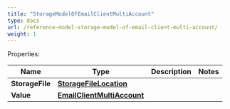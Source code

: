 ```yaml
---
title: "StorageModelOfEmailClientMultiAccount"
type: docs
url: /reference-model-storage-model-of-email-client-multi-account/
weight: 1
---
```


Properties:

Name | Type | Description | Notes
---- | ---- | ----------- | -----
**StorageFile** | [**StorageFileLocation**](/email/reference-model-storage-file-location/) |  | 
**Value** | [**EmailClientMultiAccount**](/email/reference-model-email-client-multi-account/) |  | 


